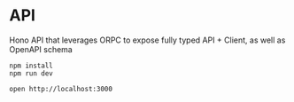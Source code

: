 # API

Hono API that leverages ORPC to expose fully typed API + Client, as well as OpenAPI schema

```
npm install
npm run dev
```

```
open http://localhost:3000
```
